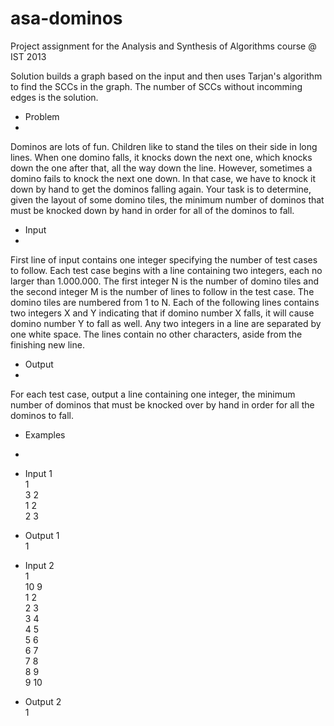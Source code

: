 asa-dominos
===========

Project assignment for the Analysis and Synthesis of Algorithms course @ IST 2013

Solution builds a graph based on the input and then uses Tarjan's algorithm to find the SCCs in the graph.
The number of SCCs without incomming edges is the solution.

- Problem
-
Dominos are lots of fun. Children like to stand the tiles on their side in long lines.
When one domino falls, it knocks down the next one, which knocks down the one after that, all the way down the line. However, sometimes a domino fails to knock the next one down. In that case, we have to knock it down by hand to get the dominos falling again.
Your task is to determine, given the layout of some domino tiles, the minimum number of dominos that must be knocked down by hand in order for all of the dominos to fall.

- Input
-
First line of input contains one integer specifying the number of test cases to follow.
Each test case begins with a line containing two integers, each no larger than 1.000.000.
The first integer N is the number of domino tiles and the second integer M is the number of lines to follow in the test case.
The domino tiles are numbered from 1 to N.
Each of the following lines contains two integers X and Y indicating that if domino number X falls, it will cause domino number Y to fall as well.
Any two integers in a line are separated by one white space. The lines contain no other characters, aside from the finishing new line.

- Output
-
For each test case, output a line containing one integer, the minimum number of dominos that must be knocked over by hand in order for all the dominos to fall.

- Examples
-

- Input 1<br/>
1<br/>
3 2<br/>
1 2<br/>
2 3<br/>


- Output 1<br/>
1<br/>


- Input 2<br/>
1<br/>
10 9<br/>
1 2<br/>
2 3<br/>
3 4<br/>
4 5<br/>
5 6<br/>
6 7<br/>
7 8<br/>
8 9<br/>
9 10<br/>


- Output 2<br/>
1<br/>
